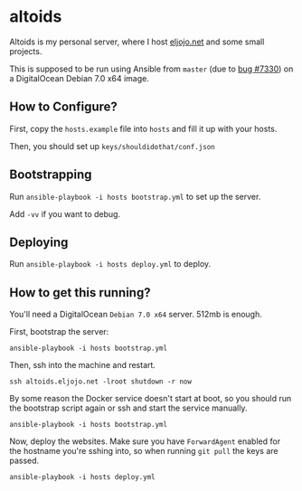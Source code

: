 altoids
=======

Altoids is my personal server, where I host [eljojo.net](http://eljojo.net) and some small projects.

This is supposed to be run using Ansible from ``master`` (due to [bug #7330](https://github.com/ansible/ansible/issues/7330)) on a DigitalOcean Debian 7.0 x64 image.

## How to Configure?

First, copy the ``hosts.example`` file into ``hosts`` and fill it up with your hosts.

Then, you should set up ``keys/shouldidothat/conf.json``


## Bootstrapping

Run ``ansible-playbook -i hosts bootstrap.yml`` to set up the server.

Add ``-vv`` if you want to debug.


## Deploying

Run ``ansible-playbook -i hosts deploy.yml`` to deploy.


## How to get this running?

You'll need a DigitalOcean ``Debian 7.0 x64`` server. 512mb is enough.

First, bootstrap the server:

```
ansible-playbook -i hosts bootstrap.yml
```

Then, ssh into the machine and restart.

```
ssh altoids.eljojo.net -lroot shutdown -r now
```

By some reason the Docker service doesn't start at boot, so you should run the bootstrap script again or ssh and start the service manually.

```
ansible-playbook -i hosts bootstrap.yml
```

Now, deploy the websites.
Make sure you have ``ForwardAgent`` enabled for the hostname you're sshing into, so when running ``git pull`` the keys are passed.

```
ansible-playbook -i hosts deploy.yml
```
